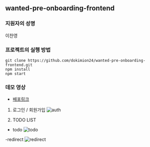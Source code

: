 

## wanted-pre-onboarding-frontend

### 지원자의 성명
이찬영

### 프로젝트의 실행 방법
```
git clone https://github.com/dokimion24/wanted-pre-onboarding-frontend.git
npm install
npm start
```

### 데모 영상
- [배포링크](https://wanted-pre-onboarding-frontend-mg3j1xu81-dokimion0.vercel.app/)



1. 로그인 / 회원가입
![auth](https://github.com/dokimion24/wanted-pre-onboarding-frontend/assets/92348492/73cc70c3-1dc1-409f-8ca9-19afe1300981)


2. TODO LIST
- todo
![todo](https://github.com/dokimion24/wanted-pre-onboarding-frontend/assets/92348492/235be9f2-ace8-4e55-9d2b-233e72db6ac0)

-redirect
![redirect](https://github.com/dokimion24/wanted-pre-onboarding-frontend/assets/92348492/64fcf3e5-6d33-49a4-8a99-df641a007e75)

